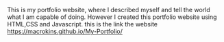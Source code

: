 This is my portfolio website, where I described myself and tell the world what I am capable of doing. However I created this portfolio website using HTML,CSS and Javascript.
this is the link the website https://macrokins.github.io/My-Portfolio/
